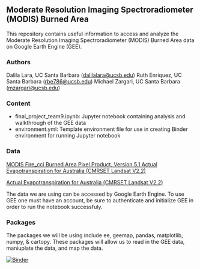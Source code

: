 ## Moderate Resolution Imaging Spectroradiometer (MODIS) Burned Area 
This repository contains useful information to access and analyze the Moderate Resolution Imaging Spectroradiometer (MODIS) Burned Area data on Google Earth Engine (GEE).

### Authors
Dalila Lara, UC Santa Barbara (dalilalara@ucsb.edu)
Ruth Enriquez, UC Santa Barbara (rbe786@ucsb.edu) 
Michael Zargari, UC Santa Barbara (mzargari@ucsb.edu)

### Content
- final_project_team9.ipynb: Jupyter notebook containing analysis and walkthrough of the GEE data
- environment.yml: Template environment file for use in creating Binder environment for running Jupyter notebook

### Data
<a href="https://developers.google.com/earth-engine/datasets/catalog/ESA_CCI_FireCCI_5_1#dois" >MODIS Fire_cci Burned Area Pixel Product, Version 5.1 </a>
<a href = "https://developers.google.com/earth-engine/datasets/catalog/TERN_AET_CMRSET_LANDSAT_V2_2"> Actual Evapotranspiration for Australia (CMRSET Landsat V2.2) </a>


<a href = "https://developers.google.com/earth-engine/datasets/catalog/TERN_AET_CMRSET_LANDSAT_V2_2"> Actual Evapotranspiration for Australia (CMRSET Landsat V2.2) </a>

The data we are using can be accessed by Google Earth Engine. To use GEE one must have an account, be sure to authenticate and initialize GEE in order to run the notebook successfuly. 

### Packages 
The packages we will be using include ee, geemap, pandas, matplotlib, numpy, & cartopy. These packages will allow us to read in the GEE data, maniuplate the data, and map the data. 


[![Binder](https://mybinder.org/badge.svg)](https://mybinder.org/v2/gh/EDS220-Fall2022-org/homework-2-team9/main?labpath=final_project_team9.ipynb)
